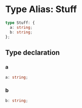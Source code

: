 # Type Alias: Stuff

```ts
type Stuff: {
  a: string;
  b: string;
};
```

## Type declaration

### a

```ts
a: string;
```

### b

```ts
b: string;
```
